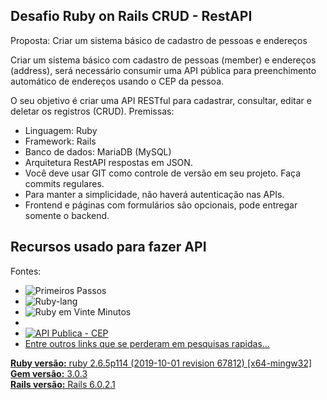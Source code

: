 ## Desafio Ruby on Rails CRUD - RestAPI

Proposta: Criar um sistema básico de cadastro de pessoas e endereços

Criar um sistema básico com cadastro de pessoas (member) e endereços (address), será necessário consumir uma API pública para preenchimento automático de endereços usando o CEP da pessoa.

O seu objetivo é criar uma API RESTful para cadastrar, consultar, editar e deletar os registros (CRUD).
Premissas:
* Linguagem: Ruby
* Framework: Rails
* Banco de dados: MariaDB (MySQL)
* Arquitetura RestAPI respostas em JSON.
* Você deve usar GIT como controle de versão em seu projeto. Faça commits regulares. 
* Para manter a simplicidade, não haverá autenticação nas APIs. 
* Frontend e páginas com formulários são opcionais, pode entregar somente o backend.
## Recursos usado para fazer API

Fontes:<br />
* ![Primeiros Passos](https://www.ruby-lang.org/pt/documentation/)<br />
* ![Ruby-lang](https://www.ruby-lang.org/pt/documentation/)<br />
* ![Ruby em Vinte Minutos](https://www.ruby-lang.org/pt/documentation/quickstart/)<br />
* <a href="https://www.youtube.com/channel/UCwf9gicXucOZrWT8s7mm6ZQ"><br />
* ![API Publica - CEP](https://viacep.com.br/ws/88051431/json)<br />
* Entre outros links que se perderam em pesquisas rapidas...<br />

**Ruby versão:** ruby 2.6.5p114 (2019-10-01 revision 67812) [x64-mingw32]<br />
**Gem versão:** 3.0.3<br />
**Rails versão:** Rails 6.0.2.1<br />
